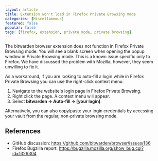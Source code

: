 ```yaml
---
layout: article
title: Extension won't load in Firefox Private Browsing mode
categories: [Miscellaneous]
featured: false
popular: false
tags: [firefox, extension, private mode, private browsing]
---
```


The bitwarden browser extension does not function in Firefox Private Browsing mode. You will see a blank screen when opening the popup window in Private Browsing mode. This is a known issue specific only to Firefox. We have discussed the problem with Mozilla, however, they seem unwilling to fix it.

As a workaround, if you are looking to auto-fill a login while in Firefox Private Browsing you can use the right-click context menu:

1. Navigate to the website's login page in Firefox Private Browsing.
2. Right click the page. A context menu will appear.
3. Select **bitwarden -> Auto-fill -> [your login]**.

Alternatively, you can also copy/paste your login credentials by accessing your vault from the regular, non-private browsing mode.

## References

- GitHub discussion: <https://github.com/bitwarden/browser/issues/136>
- Firefox Bugzilla report: <https://bugzilla.mozilla.org/show_bug.cgi?id=1329304>
